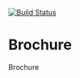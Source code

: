 [![Build Status](https://travis-ci.org/Einrichtungshaus-Ostermann/OstBrochure.svg?branch=master)](https://travis-ci.org/Einrichtungshaus-Ostermann/OstBrochure)
# Brochure
Brochure